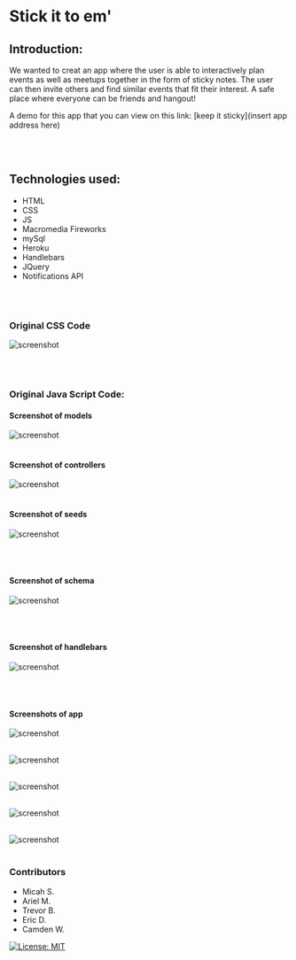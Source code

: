 # Stick it to em'
## Introduction:
We wanted to creat an app where the user is able to interactively plan events as well as meetups together
in the form of sticky notes. The user can then invite others and find similar events that fit their interest. A safe place where everyone can be friends and hangout!

A demo for this app that you can view on this link:
 [keep it sticky](insert app address here)

<br>
<br>


## Technologies used:
* HTML
* CSS
* JS
* Macromedia Fireworks
* mySql
* Heroku
* Handlebars
* JQuery
* Notifications API
<br>
<br>

### Original CSS  Code
![screenshot](assets/img/CSSthumb.JPG)

<br>
<br>

### Original Java Script Code:

#### Screenshot of models
![screenshot](assets/img/modelthumb.JPG)
<br>
<br>

#### Screenshot of controllers
![screenshot](assets/img/controllerthumb.JPG)
<br>
<br>

#### Screenshot of seeds
![screenshot](assets/img/seedthumb.JPG)

<br>
<br>

#### Screenshot of schema
![screenshot](assets/img/schemathumb.JPG)

<br>
<br>

#### Screenshot of handlebars
![screenshot](assets/img/handlebarthumb.JPG)

<br>
<br>

#### Screenshots of app 

![screenshot](assets/img/logo.jpg)
<br>
<br>

![screenshot](assets/img/landing.JPG)
<br>
<br>

![screenshot](assets/img/createevent.JPG)
<br>
<br>

![screenshot](assets/img/newevent.JPG)
<br>
<br>

![screenshot](assets/img/event.JPG)
<br>
<br>

### Contributors
* Micah S.
* Ariel M.
* Trevor B.
* Eric D.
* Camden W.


[![License: MIT](https://img.shields.io/badge/License-MIT-yellow.svg)](https://opensource.org/licenses/MIT)



